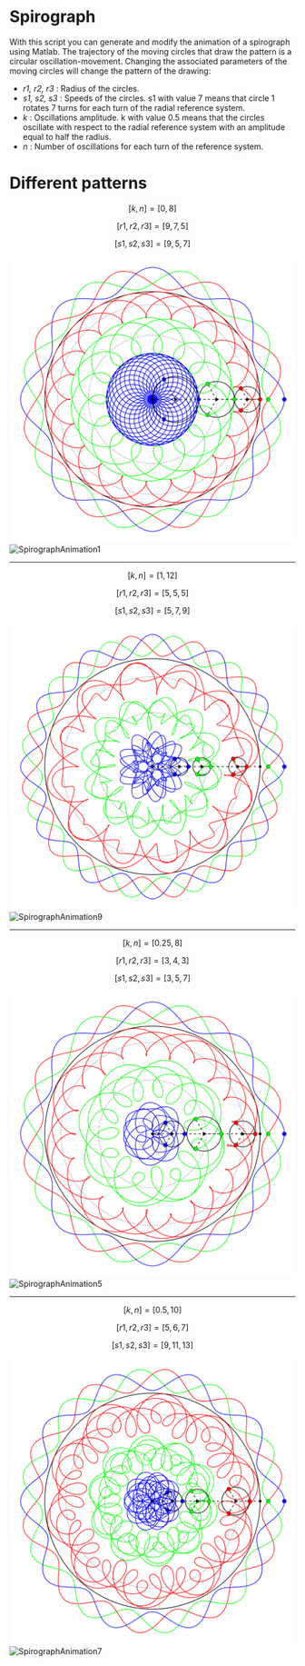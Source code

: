 # Spirograph

With this script you can generate and modify the animation of a spirograph using Matlab.
The trajectory of the moving circles that draw the pattern is a circular oscillation-movement.
Changing the associated parameters of the moving circles will change the pattern of the drawing:

- *r1, r2, r3* : Radius of the circles.
- *s1, s2, s3* :  Speeds of the circles. s1 with value 7 means that circle 1 rotates 7 turns for each turn of the radial reference system.
- *k* : Oscillations amplitude. k with value 0.5 means that the circles oscillate with respect to the radial reference system with an amplitude equal to half the radius.
- *n* : Number of oscillations for each turn of the reference system.




# Different patterns

$$ [k,n] = [0,8] $$

$$ [r1,r2,r3] = [9,7,5] $$

$$ [s1,s2,s3] = [9,5,7] $$

![SpirographAnimation0](/animations/k_0.0_n_8.0_r123_9.0_7.0_5.0_s123_9.0_5.0_7.0.png)
![SpirographAnimation1](/animations/k_0.0_n_8.0_r123_9.0_7.0_5.0_s123_9.0_5.0_7.0.gif)

___

$$ [k,n] = [1,12] $$

$$ [r1,r2,r3] = [5,5,5] $$

$$ [s1,s2,s3] = [5,7,9] $$

![SpirographAnimation8](/animations/k_1.00_n_12.0_r123_5.0_5.0_5.0_s123_5.0_7.0_9.0.png)
![SpirographAnimation9](/animations/k_1.00_n_12.0_r123_5.0_5.0_5.0_s123_5.0_7.0_9.0.gif)


___

$$ [k,n] = [0.25,8] $$

$$ [r1,r2,r3] = [3,4,3] $$

$$ [s1,s2,s3] = [3,5,7] $$

![SpirographAnimation4](/animations/k_0.25_n_8.0_r123_3.0_4.0_3.0_s123_3.0_5.0_7.0.png)
![SpirographAnimation5](/animations/k_0.25_n_8.0_r123_3.0_4.0_3.0_s123_3.0_5.0_7.0.gif)

___

$$ [k,n] = [0.5,10] $$

$$ [r1,r2,r3] = [5,6,7] $$

$$ [s1,s2,s3] = [9,11,13] $$

![SpirographAnimation6](/animations/k_0.50_n_10.0_r123_5.0_6.0_7.0_s123_9.0_11.0_13.0.png)
![SpirographAnimation7](/animations/k_0.50_n_10.0_r123_5.0_6.0_7.0_s123_9.0_11.0_13.0.gif)







